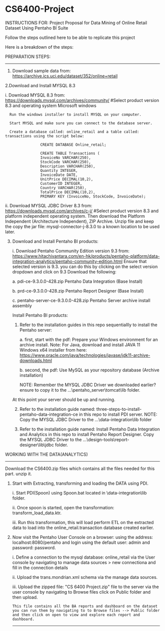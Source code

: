 # CS6400-Project

INSTRUCTIONS FOR: Project Proposal for Data Mining of Online Retail Dataset Using Pentaho BI Suite


Follow the steps outlined here to be able to replicate this project


Here is a breakdown of the steps:


PREPARATION STEPS:
*********************************************************


1. Download sample data from: https://archive.ics.uci.edu/dataset/352/online+retail


2.Download and Install MYSQL 8.3
  
  i. Download MYSQL 8.3 from: https://downloads.mysql.com/archives/community/ #Select product version 8.3 and operating system Microsoft windows
     
      Run the windows installer to install MYSQL on your computer.
      
      Start MYSQL and make sure you can connect to the database server.

      Create a database called: online_retail and a table called: transactions using the script below:

                    CREATE DATABASE Online_retail;

                    CREATE TABLE Transactions (
                    InvoiceNo VARCHAR(250),
                    StockCode VARCHAR(250),
                    Description VARCHAR(250),
                    Quantity INTEGER,
                    InvoiceDate DATE,
                    UnitPrice DECIMAL(10,2),
                    CustomerID INTEGER,
                    Country VARCHAR(250),
                    TotalPrice DECIMAL(10,2),
                    PRIMARY KEY (InvoiceNo, StockCode, InvoiceDate);
      
  
  ii. Download MYSQL JDBC Driver 8.3 from: https://downloads.mysql.com/archives/c-j/ #Select product version 8.3 and platform independent operating system. Then download the Platform Independent (Architecture Independent), ZIP Archive.
      Unzip file and keep the copy the jar file: mysql-connector-j-8.3.0 to a known location to be used later.


3. Download and Install Pentaho BI products:

   i. Download Pentaho Community Edition version 9.3 from: https://www.hitachivantara.com/en-hk/products/pentaho-platform/data-integration-analytics/pentaho-community-edition.html
       Ensure that selected version is 9.3. you can do this by clicking on the select version dropdown and click on 9.3
   Download the following:

   a. pdi-ce-9.3.0.0-428.zip Pentaho Data Integration (Base Install)

   b. prd-ce-9.3.0.0-428.zip Pentaho Report Designer  (Base Install)

   c. pentaho-server-ce-9.3.0.0-428.zip Pentaho Server archive install assembly


   Install Pentaho BI products:

   1. Refer to the installation guides in this repo sequentiallly to install the Pentaho server:

      a. first, start with the pdf: Prepare your Windows environment for an archive install. Note: For Java, download and install JAVA 11 Windows x64 installer from here: https://www.oracle.com/java/technologies/javase/jdk11-archive-downloads.html

      b. second, the pdf: Use MySQL as your repository database (Archive installation)


      NOTE: Remember the MYSQL JDBC Driver we downloaded earlier? ensure to copy it to the ...\pentaho_server\tomcat\lib folder.


    At this point your server should be up and running.


   2. Refer to the installation guide named: three-steps-to-install-pentaho-data-integration-ce in this repo to install PDI server. NOTE: Copy the MYSQL JDBC Driver to the ...\data-integration\lib folder

   3. Refer to the installation guide named: Install Pentaho Data Integration and Analytics in this repo to install Pentaho Report Designer. Copy the MYSQL JDBC Driver to the ...\design-tools\report-designer\lib\jdbc folder.




WORKING WITH THE DATA(ANALYTICS)
****************************************************************************


Download the CS6400.zip files which contains all the files needed for this part. unzip it.


1. Start with Extracting, transforming and loading the DATA using PDI.

   i. Start PDI(Spoon) using Spoon.bat located in \data-integration\lib folder.
   
   ii. Once spoon is started, open the transformation: transform_load_data.ktr.
   
   iii. Run this transformation, this will load perform ETL on the extracted data to load into the online_retail.transaction database created earlier.

3. Now visit the Pentaho User Console on a browser: using the address: localhost:8080/pentaho and login using the default user: admin and password: password.

   i. Define a connection to the mysql database: online_retail via the User console by navigating to manage data sources > new connectiona and fill in the connection details
   
    ii. Upload the trans.mondrian.xml schema via the manage data sources.
   
    iii. Upload the zipped file: "CS 6400 Project.zip" file to the server via the user console by navigating to Browse files click on Public folder and then upload.
   

       This file contains all the BA reports and dashboard on the dataset you can run them by navigating to to Browse files --> Public folder and then click on open to view and explore each report and dashboard.


   ************************************************************************************************

      
  
  
